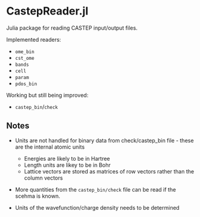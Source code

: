 # CastepReader.jl

Julia package for reading CASTEP input/output files.

Implemented readers:

- `ome_bin`
- `cst_ome`
- `bands`
- `cell`
- `param`
- `pdos_bin`

Working but still being improved:

- `castep_bin`/`check`


## Notes

- Units are not handled for binary data from check/castep_bin file - these are the internal atomic units 
  - Energies are likely to be in Hartree
  - Length units are likey to be in Bohr
  - Lattice vectors are stored as matrices of row vectors rather than the column vectors
  
- More quantities from the `castep_bin/check` file can be read if the scehma is known.
- Units of the wavefunction/charge density needs to be determined
